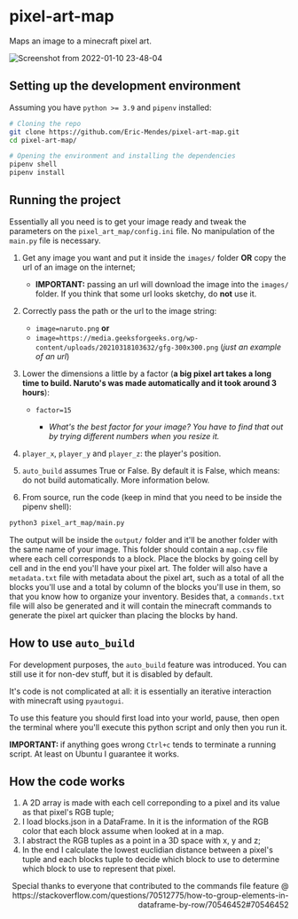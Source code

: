 # pixel-art-map
Maps an image to a minecraft pixel art.

![Screenshot from 2022-01-10 23-48-04](https://user-images.githubusercontent.com/42689328/148878465-8603eb13-6fc0-4b2e-a88d-04dfdce41110.png)

## Setting up the development environment
Assuming you have `python >= 3.9` and `pipenv` installed:
```bash
# Cloning the repo 
git clone https://github.com/Eric-Mendes/pixel-art-map.git
cd pixel-art-map/

# Opening the environment and installing the dependencies
pipenv shell
pipenv install
```
##  Running the project
Essentially all you need is to get your image ready and tweak the parameters on the `pixel_art_map/config.ini` file. No manipulation of the `main.py` file is necessary.

1. Get any image you want and put it inside the `images/` folder <strong>OR</strong> copy the url of an image on the internet;

    - <strong>IMPORTANT:</strong> passing an url will download the image into the `images/` folder. If you think that some url looks sketchy, do <strong>not</strong> use it.

2. Correctly pass the path or the url to the image string: 

    - `image=naruto.png` <strong>or</strong>
    - `image=https://media.geeksforgeeks.org/wp-content/uploads/20210318103632/gfg-300x300.png` (*just an example of an url*)

3. Lower the dimensions a little by a factor (<strong>a big pixel art takes a long time to build. Naruto's was made automatically and it took around 3 hours</strong>):

    - `factor=15`

        - *What's the best factor for your image? You have to find that out by trying different numbers when you resize it.*

4. `player_x`, `player_y` and `player_z`: the player's position.

5. `auto_build` assumes True or False. By default it is False, which means: do not build automatically. More information below.

6. From source, run the code (keep in mind that you need to be inside the pipenv shell):
```bash
python3 pixel_art_map/main.py
```
The output will be inside the `output/` folder and it'll be another folder with the same name of your image. This folder should contain a `map.csv` file where each cell corresponds to a block. Place the blocks by going cell by cell and in the end you'll have your pixel art.
The folder will also have a `metadata.txt` file with metadata about the pixel art, such as a total of all the blocks you'll use and a total by column of the blocks you'll use in them, so that you know how to organize your inventory. Besides that, a `commands.txt` file will also be generated and it will contain the minecraft commands to generate the pixel art quicker than placing the blocks by hand.

## How to use `auto_build`
For development purposes, the `auto_build` feature was introduced. You can still use it for non-dev stuff, but it is disabled by default.

It's code is not complicated at all: it is essentially an iterative interaction with minecraft using `pyautogui`.

To use this feature you should first load into your world, pause, then open the terminal where you'll execute this python script and only then you run it.

<strong>IMPORTANT: </strong>if anything goes wrong `Ctrl+c` tends to terminate a running script. At least on Ubuntu I guarantee it works.

## How the code works
1. A 2D array is made with each cell correponding to a pixel and its value as that pixel's RGB tuple;
2. I load blocks.json in a DataFrame. In it is the information of the RGB color that each block assume when looked at in a map.
3. I abstract the RGB tuples as a point in a 3D space with x, y and z;
4. In the end I calculate the lowest euclidian distance between a pixel's tuple and each blocks tuple to decide which block to use to determine which block to use to represent that pixel.

<p align="right">Special thanks to everyone that contributed to the commands file feature @ https://stackoverflow.com/questions/70512775/how-to-group-elements-in-dataframe-by-row/70546452#70546452</p>

